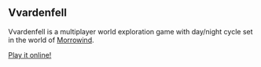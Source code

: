 ## Vvardenfell

Vvardenfell is a multiplayer world exploration game with day/night cycle set in the world of [Morrowind](https://en.wikipedia.org/wiki/The_Elder_Scrolls_III:_Morrowind).

[Play it online!](https://broxp.lima-city.de/flash/tes)